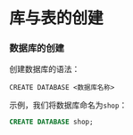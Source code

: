 库与表的创建
===================================
### 数据库的创建
创建数据库的语法：
```
CREATE DATABASE <数据库名称>
```
示例，我们将数据库命名为`shop`：
```sql
CREATE DATABASE shop;
```
